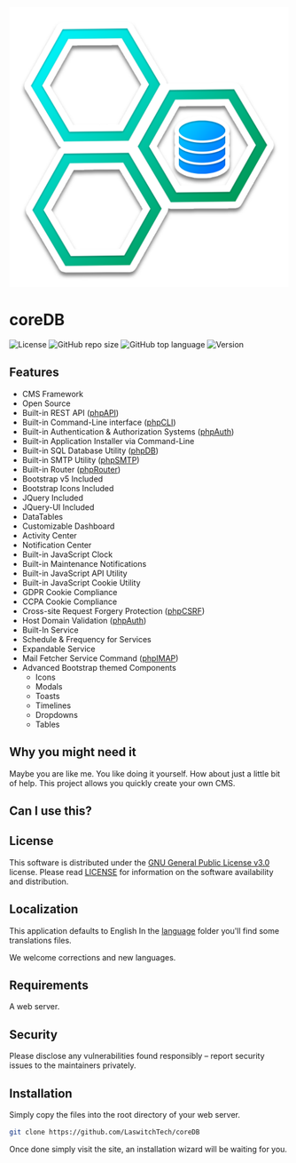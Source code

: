 ![GitHub repo logo](/dist/img/logo.png)

# coreDB
![License](https://img.shields.io/github/license/LaswitchTech/coreDB?style=for-the-badge)
![GitHub repo size](https://img.shields.io/github/repo-size/LaswitchTech/coreDB?style=for-the-badge&logo=github)
![GitHub top language](https://img.shields.io/github/languages/top/LaswitchTech/coreDB?style=for-the-badge)
![Version](https://img.shields.io/github/v/release/LaswitchTech/coreDB?label=Version&style=for-the-badge)

## Features
 - CMS Framework
 - Open Source
 - Built-in REST API ([phpAPI](https://github.com/LouisOuellet/php-api))
 - Built-in Command-Line interface ([phpCLI](https://github.com/LouisOuellet/php-cli))
 - Built-in Authentication & Authorization Systems ([phpAuth](https://github.com/LouisOuellet/php-auth))
 - Built-in Application Installer via Command-Line
 - Built-in SQL Database Utility ([phpDB](https://github.com/LouisOuellet/php-database))
 - Built-in SMTP Utility ([phpSMTP](https://github.com/LouisOuellet/php-smtp))
 - Built-in Router ([phpRouter](https://github.com/LouisOuellet/php-router))
 - Bootstrap v5 Included
 - Bootstrap Icons Included
 - JQuery Included
 - JQuery-UI Included
 - DataTables
 - Customizable Dashboard
 - Activity Center
 - Notification Center
 - Built-in JavaScript Clock
 - Built-in Maintenance Notifications
 - Built-in JavaScript API Utility
 - Built-in JavaScript Cookie Utility
 - GDPR Cookie Compliance
 - CCPA Cookie Compliance
 - Cross-site Request Forgery Protection ([phpCSRF](https://github.com/LouisOuellet/php-csrf))
 - Host Domain Validation ([phpAuth](https://github.com/LouisOuellet/php-auth))
 - Built-In Service
 - Schedule & Frequency for Services
 - Expandable Service
 - Mail Fetcher Service Command ([phpIMAP](https://github.com/LouisOuellet/php-imap))
 - Advanced Bootstrap themed Components
   - Icons
   - Modals
   - Toasts
   - Timelines
   - Dropdowns
   - Tables

## Why you might need it
Maybe you are like me. You like doing it yourself. How about just a little bit of help. This project allows you quickly create your own CMS.

## Can I use this?


## License
This software is distributed under the [GNU General Public License v3.0](https://www.gnu.org/licenses/gpl-3.0.en.html) license. Please read [LICENSE](LICENSE) for information on the software availability and distribution.

## Localization
This application defaults to English In the [language](dist/languages/) folder you'll find some translations files.

We welcome corrections and new languages.

## Requirements
A web server.

## Security
Please disclose any vulnerabilities found responsibly – report security issues to the maintainers privately.

## Installation
Simply copy the files into the root directory of your web server.

```sh
git clone https://github.com/LaswitchTech/coreDB
```

Once done simply visit the site, an installation wizard will be waiting for you.
